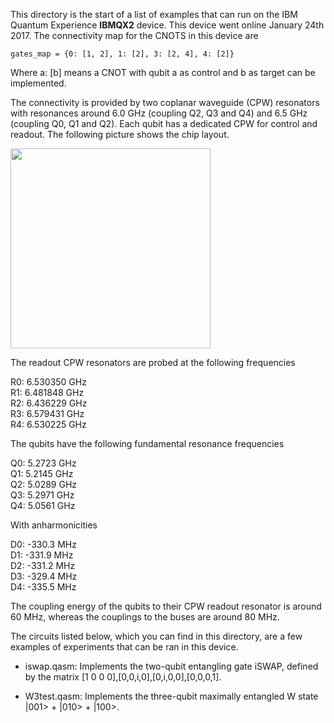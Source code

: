 This directory is the start of a list of examples that can run on the IBM Quantum Experience **IBMQX2** device. This device went online January 24th 2017.
The connectivity map for the CNOTS in this device are
```
gates_map = {0: [1, 2], 1: [2], 3: [2, 4], 4: [2]}
```
Where a: [b] means a CNOT with qubit a as control and b as target can be implemented.

The connectivity is provided by two coplanar waveguide (CPW) resonators with resonances around 6.0 GHz (coupling Q2, Q3 and Q4) and 6.5 GHz (coupling Q0, Q1 and Q2). Each qubit has a dedicated CPW for control and readout. The following picture shows the chip layout.


<img src="https://github.com/adcorcol/qiskit-openqasm/blob/master/examples_5Qv2/5qubitQXlabeled.png?raw=true" width="320">


The readout CPW resonators are probed at the following frequencies

R0: 6.530350 GHz  
R1: 6.481848 GHz  
R2: 6.436229 GHz  
R3: 6.579431 GHz  
R4: 6.530225 GHz

The qubits have the following fundamental resonance frequencies

Q0: 5.2723 GHz  
Q1: 5.2145 GHz  
Q2: 5.0289 GHz  
Q3: 5.2971 GHz  
Q4: 5.0561 GHz  

With anharmonicities

D0: -330.3 MHz  
D1: -331.9 MHz  
D2: -331.2 MHz  
D3: -329.4 MHz  
D4: -335.5 MHz  

The coupling energy of the qubits to their CPW readout resonator is around 60 MHz, whereas the couplings to the buses are around 80 MHz.


The circuits listed below, which you can find in this directory, are a few examples of experiments that can be ran in this device.

- iswap.qasm: Implements the two-qubit entangling gate iSWAP, defined by the matrix
[1 0 0 0],[0,0,i,0],[0,i,0,0],[0,0,0,1].

- W3test.qasm: Implements the three-qubit maximally entangled W state |001> + |010> + |100>.
